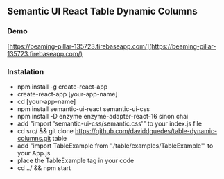 ## Semantic UI React Table Dynamic Columns
### Demo
[https://beaming-pillar-135723.firebaseapp.com/](https://beaming-pillar-135723.firebaseapp.com/)
### Instalation
* npm install -g create-react-app
* create-react-app [your-app-name]
* cd [your-app-name]
* npm install semantic-ui-react semantic-ui-css 
* npm install -D enzyme enzyme-adapter-react-16 sinon chai
* add "import 'semantic-ui-css/semantic.css'" to your index.js file
* cd src/ && git clone https://github.com/daviddguedes/table-dynamic-columns.git table
* add "import TableExample from './table/examples/TableExample'" to your App.js
* place the TableExample tag in your code
* cd ../ && npm start

